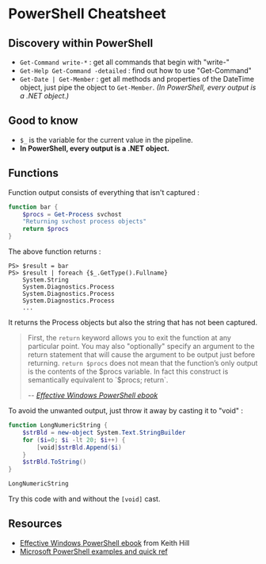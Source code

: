 # PowerShell Cheatsheet

## Discovery within PowerShell
* `Get-Command write-*` : get all commands that begin with "write-"
* `Get-Help Get-Command -detailed` : find out how to use "Get-Command"
* `Get-Date | Get-Member` : get all methods and properties of the DateTime object, just pipe the object to `Get-Member`. *(In PowerShell, every output is a .NET object.)*

## Good to know
* `$_` is the variable for the current value in the pipeline.
* **In PowerShell, every output is a .NET object.**

## Functions
Function output consists of everything that isn't captured :
```powershell
function bar {
	$procs = Get-Process svchost
	"Returning svchost process objects"
	return $procs
}
```
The above function returns :
```
PS> $result = bar
PS> $result | foreach {$_.GetType().Fullname}
	System.String
	System.Diagnostics.Process
	System.Diagnostics.Process
	System.Diagnostics.Process
	...
```
It returns the Process objects but also the string that has not been captured.
> First, the `return` keyword allows you to exit the function at any particular point. You may also "optionally" specify an argument to the return statement that will cause the argument to be output just before returning. `return $procs` does not mean that the function’s only output is the contents of the $procs variable. In fact this construct is semantically equivalent to `$procs; return`. 
> 
> -- <cite>[Effective Windows PowerShell ebook](https://rkeithhill.wordpress.com/2009/03/08/effective-windows-powershell-the-free-ebook/)</cite>

To avoid the unwanted output, just throw it away by casting it to "void" :
```powershell
function LongNumericString {
	$strBld = new-object System.Text.StringBuilder
	for ($i=0; $i -lt 20; $i++) {
		[void]$strBld.Append($i)
	}
	$strBld.ToString()
}

LongNumericString
```
Try this code with and without the `[void]` cast.

## Resources
* [Effective Windows PowerShell ebook](https://rkeithhill.wordpress.com/2009/03/08/effective-windows-powershell-the-free-ebook/) from Keith Hill
* [Microsoft PowerShell examples and quick ref](https://www.microsoft.com/en-us/download/details.aspx?id=42554&WT.mc_id=rss_alldownloads_all)